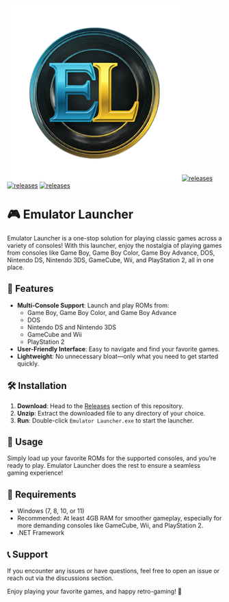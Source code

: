 ![Emulator Launcher Logo](unnamed_processed.png)[![releases](https://img.shields.io/github/v/release/bobbydanieljones/Emulator-Launcher-Public)](https://github.com/bobbydanieljones/Emulator-Launcher-Public/releases)
[![releases](https://img.shields.io/github/downloads/bobbydanieljones/Emulator-Launcher-Public/total.svg)](https://github.com/bobbydanieljones/Emulator-Launcher-Public/releases)
[![releases](https://discord.com/api/guilds/1292129197233541173/widget.png?style=shield)](https://discord.gg/fujWY6HTKQ)


# 🎮 Emulator Launcher

Emulator Launcher is a one-stop solution for playing classic games across a variety of consoles! With this launcher, enjoy the nostalgia of playing games from consoles like Game Boy, Game Boy Color, Game Boy Advance, DOS, Nintendo DS, Nintendo 3DS, GameCube, Wii, and PlayStation 2, all in one place.

## 🚀 Features
- **Multi-Console Support**: Launch and play ROMs from:
  - Game Boy, Game Boy Color, and Game Boy Advance
  - DOS
  - Nintendo DS and Nintendo 3DS
  - GameCube and Wii
  - PlayStation 2
- **User-Friendly Interface**: Easy to navigate and find your favorite games.
- **Lightweight**: No unnecessary bloat—only what you need to get started quickly.

## 🛠 Installation
1. **Download**: Head to the [Releases](https://github.com/bobbydanieljones/Emulator-Launcher-Public/releases) section of this repository.
2. **Unzip**: Extract the downloaded file to any directory of your choice.
3. **Run**: Double-click `Emulator Launcher.exe` to start the launcher.

## 📂 Usage
Simply load up your favorite ROMs for the supported consoles, and you’re ready to play. Emulator Launcher does the rest to ensure a seamless gaming experience!

## 🔧 Requirements
- Windows (7, 8, 10, or 11)
- Recommended: At least 4GB RAM for smoother gameplay, especially for more demanding consoles like GameCube, Wii, and PlayStation 2.
- .NET Framework

## 📞 Support
If you encounter any issues or have questions, feel free to open an issue or reach out via the discussions section.

Enjoy playing your favorite games, and happy retro-gaming! 🎉
